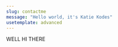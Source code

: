 ```yaml
---
slug: contactme
message: "Hello world, it's Katie Kodes"
usetemplate: advanced
---
```


WELL HI THERE